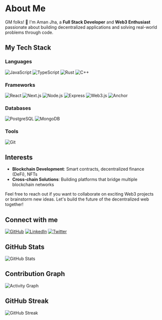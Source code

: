 # About Me

GM folks! 👋 I'm Aman Jha, a **Full Stack Developer** and **Web3 Enthusiast** passionate about building decentralized applications and solving real-world problems through code. 

## My Tech Stack

### Languages
![JavaScript](https://img.shields.io/badge/JavaScript-F7DF1E?style=for-the-badge&logo=javascript&logoColor=black)
![TypeScript](https://img.shields.io/badge/TypeScript-007ACC?style=for-the-badge&logo=typescript&logoColor=white)
![Rust](https://img.shields.io/badge/Rust-000000?style=for-the-badge&logo=rust&logoColor=white)
![C++](https://img.shields.io/badge/C++-00599C?style=for-the-badge&logo=cplusplus&logoColor=white)

### Frameworks
![React](https://img.shields.io/badge/React-20232A?style=for-the-badge&logo=react&logoColor=61DAFB)
![Next.js](https://img.shields.io/badge/Next.js-000000?style=for-the-badge&logo=nextdotjs&logoColor=white)
![Node.js](https://img.shields.io/badge/Node.js-43853D?style=for-the-badge&logo=nodedotjs&logoColor=white)
![Express](https://img.shields.io/badge/Express.js-404D59?style=for-the-badge&logo=express&logoColor=white)
![Web3.js](https://img.shields.io/badge/Web3.js-F16822?style=for-the-badge&logo=web3dotjs&logoColor=white)
![Anchor](https://img.shields.io/badge/Anchor-101010?style=for-the-badge&logo=anchor&logoColor=white)

### Databases
![PostgreSQL](https://img.shields.io/badge/PostgreSQL-316192?style=for-the-badge&logo=postgresql&logoColor=white)
![MongoDB](https://img.shields.io/badge/MongoDB-4EA94B?style=for-the-badge&logo=mongodb&logoColor=white)

### Tools
![Git](https://img.shields.io/badge/Git-F05032?style=for-the-badge&logo=git&logoColor=white)


## Interests
- **Blockchain Development**: Smart contracts, decentralized finance (DeFi), NFTs
- **Cross-chain Solutions**: Building platforms that bridge multiple blockchain networks

Feel free to reach out if you want to collaborate on exciting Web3 projects or brainstorm new ideas. Let's build the future of the decentralized web together!

## Connect with me

[![GitHub](https://img.shields.io/badge/GitHub-181717?style=for-the-badge&logo=github)](https://github.com/e-man07)
[![LinkedIn](https://img.shields.io/badge/LinkedIn-0A66C2?style=for-the-badge&logo=linkedin)](https://www.linkedin.com/in/e-man07/)
[![Twitter](https://img.shields.io/badge/Twitter-1DA1F2?style=for-the-badge&logo=twitter&logoColor=white)](https://x.com/WhyParabola)


## GitHub Stats
![GitHub Stats](https://github-readme-stats.vercel.app/api?username=e-man07&show_icons=true&count_private=true&theme=dark)

## Contribution Graph
![Activity Graph](https://github-profile-summary-cards.vercel.app/api/cards/stats.svg?username=e-man07&theme=dark)

## GitHub Streak
![GitHub Streak](https://github-readme-streak-stats.herokuapp.com/?user=e-man07&theme=dark)



